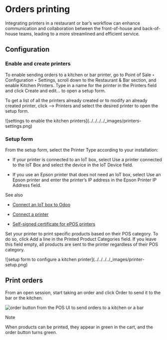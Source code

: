 # Orders printing

Integrating printers in a restaurant or bar’s workflow can enhance
communication and collaboration between the front-of-house and back-of-house
teams, leading to a more streamlined and efficient service.

## Configuration

### Enable and create printers

To enable sending orders to a kitchen or bar printer, go to Point of Sale ‣
Configuration ‣ Settings, scroll down to the Restaurant & Bar section, and
enable Kitchen Printers. Type in a name for the printer in the Printers field
and click Create and edit… to open a setup form.

To get a list of all the printers already created or to modify an already
created printer, click –> Printers and select the desired printer to open the
setup form.

![settings to enable the kitchen printers](../../../../_images/printers-
settings.png)

### Setup form

From the setup form, select the Printer Type according to your installation:

  * If your printer is connected to an IoT box, select Use a printer connected to the IoT Box and select the device in the IoT Device field.

  * If you use an Epson printer that does not need an IoT box, select Use an Epson printer and enter the printer’s IP address in the Epson Printer IP Address field.

See also

  * [Connect an IoT box to Odoo](../../../general/iot/config/connect.html)

  * [Connect a printer](../../../general/iot/devices/printer.html)

  * [Self-signed certificate for ePOS printers](../configuration/epos_ssc.html)

Set your printer to print specific products based on their POS category. To do
so, click Add a line in the Printed Product Categories field. If you leave
this field empty, all products are sent to the printer regardless of their POS
category.

![setup form to configure a kitchen printer](../../../../_images/printer-
setup.png)

## Print orders

From an open session, start taking an order and click Order to send it to the
bar or the kitchen.

![order button from the POS UI to send orders to a kitchen or a
bar](../../../../_images/order-button.png)

Note

When products can be printed, they appear in green in the cart, and the order
button turns green.

